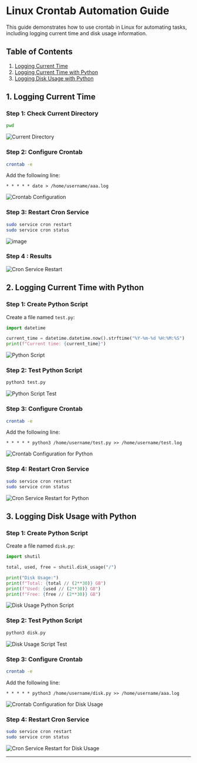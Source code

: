 # Linux Crontab Automation Guide

This guide demonstrates how to use crontab in Linux for automating tasks, including logging current time and disk usage information.

## Table of Contents
1. [Logging Current Time](#1-logging-current-time)
2. [Logging Current Time with Python](#2-logging-current-time-with-python)
3. [Logging Disk Usage with Python](#3-logging-disk-usage-with-python)

## 1. Logging Current Time

### Step 1: Check Current Directory
```bash
pwd
```
![Current Directory](https://github.com/user-attachments/assets/ff973957-a8c5-44b3-affc-f1db2da5a54c)

### Step 2: Configure Crontab
```bash
crontab -e
```
Add the following line:
```
* * * * * date > /home/username/aaa.log
```
![Crontab Configuration](https://github.com/user-attachments/assets/2e0f03a8-c778-4d8a-8aa5-4b0f4bfaaecd)

### Step 3: Restart Cron Service
```bash
sudo service cron restart
sudo service cron status
```
![image](https://github.com/user-attachments/assets/aecb7406-dc38-4127-812d-19338391d424)

### Step 4 : Results
![Cron Service Restart](https://github.com/user-attachments/assets/148efdf4-80fc-4663-a42e-bde59ba1d449)

## 2. Logging Current Time with Python

### Step 1: Create Python Script
Create a file named `test.py`:
```python
import datetime

current_time = datetime.datetime.now().strftime("%Y-%m-%d %H:%M:%S")
print(f"Current time: {current_time}")
```
![Python Script](https://github.com/user-attachments/assets/e7acadb4-6fae-4891-82f5-78cd76daa935)

### Step 2: Test Python Script
```bash
python3 test.py
```
![Python Script Test](https://github.com/user-attachments/assets/dcc6383f-1902-4602-abc5-11c566c6b2e4)

### Step 3: Configure Crontab
```bash
crontab -e
```
Add the following line:
```
* * * * * python3 /home/username/test.py >> /home/username/test.log
```
![Crontab Configuration for Python](https://github.com/user-attachments/assets/17f64f55-b12d-4cde-98ee-44319e2dbcbb)

### Step 4: Restart Cron Service
```bash
sudo service cron restart
sudo service cron status
```
![Cron Service Restart for Python](https://github.com/user-attachments/assets/aaaf21f6-7f99-495a-91ce-1e3bf2a89341)

## 3. Logging Disk Usage with Python

### Step 1: Create Python Script
Create a file named `disk.py`:
```python
import shutil

total, used, free = shutil.disk_usage("/")

print("Disk Usage:")
print(f"Total: {total // (2**30)} GB")
print(f"Used: {used // (2**30)} GB")
print(f"Free: {free // (2**30)} GB")
```
![Disk Usage Python Script](https://github.com/user-attachments/assets/bb57bae9-215a-4298-a826-69771a237c6c)

### Step 2: Test Python Script
```bash
python3 disk.py
```
![Disk Usage Script Test](https://github.com/user-attachments/assets/45b02773-9f46-4382-a83c-d5a20285a428)

### Step 3: Configure Crontab
```bash
crontab -e
```
Add the following line:
```
* * * * * python3 /home/username/disk.py >> /home/username/aaa.log
```
![Crontab Configuration for Disk Usage](https://github.com/user-attachments/assets/8ebd6339-de54-471f-bcea-135ce67d70d5)

### Step 4: Restart Cron Service
```bash
sudo service cron restart
sudo service cron status
```
![Cron Service Restart for Disk Usage](https://github.com/user-attachments/assets/e33c79fb-7ebc-4aa9-90e7-469293f3e851)

---
